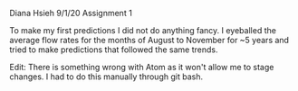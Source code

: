 Diana Hsieh
9/1/20
Assignment 1

To make my first predictions I did not do anything fancy. I eyeballed the average flow rates for the months of August to November for ~5 years and tried to make predictions that followed the same trends. 

Edit: There is something wrong with Atom as it won't allow me to stage changes. I had to do this manually through git bash. 